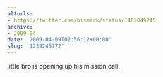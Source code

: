 ```yaml
---
alturls:
- https://twitter.com/bismark/status/1481049245
archive:
- 2009-04
date: '2009-04-09T02:56:12+00:00'
slug: '1239245772'
---
```


little bro is opening up his mission call.

